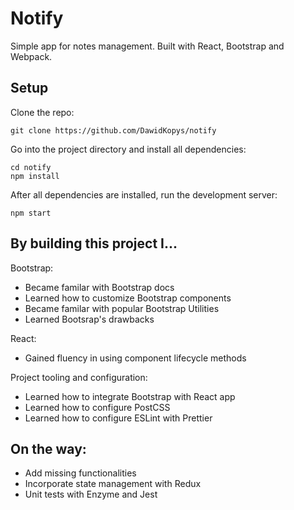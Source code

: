 # Notify

Simple app for notes management.
Built with React, Bootstrap and Webpack.

## Setup

Clone the repo:

```
git clone https://github.com/DawidKopys/notify
```

Go into the project directory and install all dependencies:

```
cd notify
npm install
```

After all dependencies are installed, run the development server:

```
npm start
```

## By building this project I...

Bootstrap:

- Became familar with Bootstrap docs
- Learned how to customize Bootstrap components
- Became familar with popular Bootstrap Utilities
- Learned Bootsrap's drawbacks

React:

- Gained fluency in using component lifecycle methods

Project tooling and configuration:

- Learned how to integrate Bootstrap with React app
- Learned how to configure PostCSS
- Learned how to configure ESLint with Prettier

## On the way:

- Add missing functionalities
- Incorporate state management with Redux
- Unit tests with Enzyme and Jest

